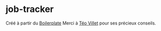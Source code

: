 # job-tracker

Créé à partir du [Boilerplate](https://github.com/TrioGrenobleImt/MERN-BoilerPlate)
Merci à [Téo Villet](https://github.com/teovlt) pour ses précieux conseils.

